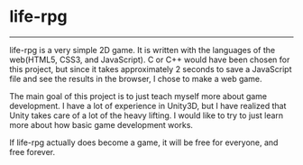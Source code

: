 # life-rpg
---
life-rpg is a very simple 2D game. It is written with the languages of the web(HTML5, CSS3, and JavaScript). C or C++ would have
been chosen for this project, but since it takes approximately 2 seconds to save a JavaScript file and see the results in the
browser, I chose to make a web game.

The main goal of this project is to just teach myself more about game development. I have a lot of experience in Unity3D, but I
have realized that Unity takes care of a lot of the heavy lifting. I would like to try to just learn more about how basic game development
works.

If life-rpg actually does become a game, it will be free for everyone, and free forever.
